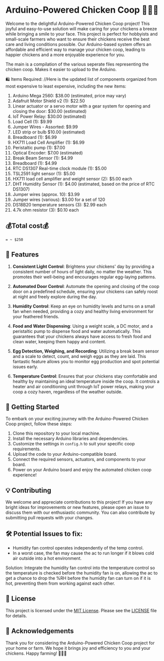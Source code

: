 # Arduino-Powered Chicken Coop 🐔🥚🌟

Welcome to the delightful Arduino-Powered Chicken Coop project! This joyful and easy-to-use solution will make caring for your chickens a breeze while bringing a smile to your face. This project is perfect for hobbyists and small-scale farmers who want to ensure their chickens receive the best care and living conditions possible. Our Arduino-based system offers an affordable and efficient way to manage your chicken coop, leading to happier chickens and a more enjoyable experience for you.

The main is a compilation of the various seperate files representing the chicken coop. Makes it easier to upload to the Arduino. 

🛍️ Items Required:
//Here is the updated list of components organized from most expensive to least expensive, including the new items:

1. Arduino Mega 2560: $38.00 (estimated, price may vary)
2. Adafruit Motor Shield v2 (1): $22.50
3. Linear actuator or a servo motor with a gear system for opening and closing the door: $30.00 (estimated)
4. IoT Power Relay: $30.00 (estimated)
5. Load Cell (1): $9.99
6. Jumper Wires - Assorted: $9.99
7. LED strip or bulb $10.00 (estimated)
8. Breadboard (1): $6.99
9. HX711 Load Cell Amplifier (1): $6.99
10. Peristaltic pump (1): $7.00
11. Optical Encoder: $7.00 (estimated)
12. Break Beam Sensor (1): $4.99
13. Breadboard (1): $4.99
15. RTC DS1307 Real-time clock module (1): $5.00
16. TSL2591 light sensor (1): $5.00
17. HX711 load cell amplifier and weight sensor (2): $5.00 each
18. DHT Humidity Sensor (1): $4.00 (estimated, based on the price of RTC DS1307)
19. Jumper wires (approx. 10): $3.99
20. Jumper wires (various): $3.00 for a set of 120
21. DS18B20 temperature sensors (3): $2.99 each
22. 4.7k ohm resistor (3): $0.10 each

## 💰Total cost💰
    = ~ $250

## 🌈 Features

1. **Consistent Light Control**: Brightens your chickens' day by providing a consistent number of hours of light daily, no matter the weather. This promotes their well-being and encourages regular egg-laying patterns.

2. **Automated Door Control**: Automate the opening and closing of the coop door on a predefined schedule, ensuring your chickens can safely roost at night and freely explore during the day.

3. **Humidity Control**: Keep an eye on humidity levels and turns on a small fan when needed, providing a cozy and healthy living environment for your feathered friends.

4. **Food and Water Dispensing**: Using a weight scale, a DC motor, and a peristaltic pump to dispense food and water automatically. This guarantees that your chickens always have access to fresh food and clean water, keeping them happy and content.

5. **Egg Detection, Weighing, and Recording**: Utilizing a break beam sensor and a scale to detect, count, and weigh eggs as they are laid. This fantastic feature allows you to monitor egg production and spot potential issues early.

6. **Temperature Control**: Ensures that your chickens stay comfortable and healthy by maintaining an ideal temperature inside the coop. It controls a heater and air conditioning unit through IoT power relays, making your coop a cozy haven, regardless of the weather outside.

## 🚀 Getting Started

To embark on your exciting journey with the Arduino-Powered Chicken Coop project, follow these steps:

1. Clone this repository to your local machine.
2. Install the necessary Arduino libraries and dependencies.
3. Customize the settings in `config.h` to suit your specific coop requirements.
4. Upload the code to your Arduino-compatible board.
5. Connect the required sensors, actuators, and components to your board.
6. Power on your Arduino board and enjoy the automated chicken coop experience!



## 💡 Contributing

We welcome and appreciate contributions to this project! If you have any bright ideas for improvements or new features, please open an issue to discuss them with our enthusiastic community. You can also contribute by submitting pull requests with your changes.

## 🛠️ Potential Issues to fix:
- Humidity fan control operates independently of the temp control. 
- In a worst case, the fan may cause the ac to run longer if it blows cold air outside into a hot environment.

Solution: Integrate the humidity fan control into the temperature control so the temperature is checked before the humidity fan is on, allowing the ac to get a chance to drop the %RH before the humidity fan can turn on if it is hot, preventing them from working against each other. 

## 📜 License

This project is licensed under the [MIT License](LICENSE). Please see the [LICENSE](LICENSE) file for details.

## 🎉 Acknowledgements

Thank you for considering the Arduino-Powered Chicken Coop project for your home or farm. We hope it brings joy and efficiency to you and your chickens. Happy farming! 🐔🌻🌞

